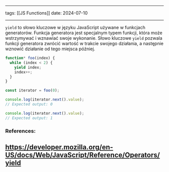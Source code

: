 
--- 
tags: [[JS Functions]]
date: 2024-07-10

---

`yield` to słowo kluczowe w języku JavaScript używane w funkcjach generatorów. Funkcja generatora jest specjalnym typem funkcji, która może wstrzymywać i wznawiać swoje wykonanie. Słowo kluczowe `yield` pozwala funkcji generatora zwrócić wartość w trakcie swojego działania, a następnie wznowić działanie od tego miejsca później.

```js
function* foo(index) {
  while (index < 2) {
    yield index;
    index++;
  }
}

const iterator = foo(0);

console.log(iterator.next().value);
// Expected output: 0

console.log(iterator.next().value);
// Expected output: 1
```
### References:

https://developer.mozilla.org/en-US/docs/Web/JavaScript/Reference/Operators/yield
---



